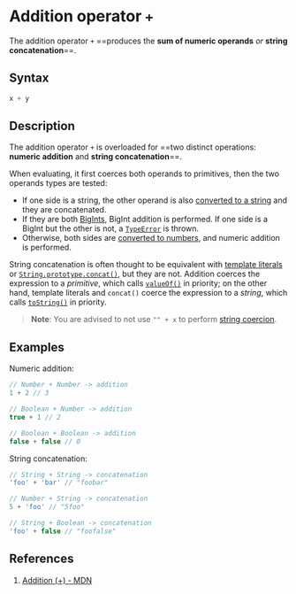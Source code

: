 # Addition operator `+`

The addition operator `+` ==produces the **sum of numeric operands** _or_ **string concatenation**==.

## Syntax

```js
x + y
```

## Description

The addition operator `+` is overloaded for ==two distinct operations: **numeric addition** and **string concatenation**==. 

When evaluating, it first coerces both operands to primitives, then the two operands types are tested:

- If one side is a string, the other operand is also [converted to a string](https://developer.mozilla.org/en-US/docs/Web/JavaScript/Reference/Global_Objects/String#string_coercion) and they are concatenated.
- If they are both [BigInts](https://developer.mozilla.org/en-US/docs/Web/JavaScript/Reference/Global_Objects/BigInt), BigInt addition is performed. If one side is a BigInt but the other is not, a [`TypeError`](https://developer.mozilla.org/en-US/docs/Web/JavaScript/Reference/Global_Objects/TypeError) is thrown.
- Otherwise, both sides are [converted to numbers](https://developer.mozilla.org/en-US/docs/Web/JavaScript/Reference/Global_Objects/Number#number_coercion), and numeric addition is performed.

String concatenation is often thought to be equivalent with [template literals](https://developer.mozilla.org/en-US/docs/Web/JavaScript/Reference/Template_literals) or [`String.prototype.concat()`](https://developer.mozilla.org/en-US/docs/Web/JavaScript/Reference/Global_Objects/String/concat), but they are not. Addition coerces the expression to a *primitive*, which calls [`valueOf()`](https://developer.mozilla.org/en-US/docs/Web/JavaScript/Reference/Global_Objects/Object/valueOf) in priority; on the other hand, template literals and `concat()` coerce the expression to a *string*, which calls [`toString()`](https://developer.mozilla.org/en-US/docs/Web/JavaScript/Reference/Global_Objects/Object/toString) in priority.

>  **Note**: You are advised to not use `"" + x` to perform [string coercion](https://developer.mozilla.org/en-US/docs/Web/JavaScript/Reference/Global_Objects/String#string_coercion).

## Examples

Numeric addition:

```js
// Number + Number -> addition
1 + 2 // 3

// Boolean + Number -> addition
true + 1 // 2

// Boolean + Boolean -> addition
false + false // 0
```

String concatenation:

```js
// String + String -> concatenation
'foo' + 'bar' // "foobar"

// Number + String -> concatenation
5 + 'foo' // "5foo"

// String + Boolean -> concatenation
'foo' + false // "foofalse"
```

## References

1. [Addition (+) - MDN](https://developer.mozilla.org/en-US/docs/Web/JavaScript/Reference/Operators/Addition)